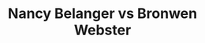 ---
title: Nancy Belanger vs Bronwen Webster
player1:
  name: Belanger, Nancy
  percent: 82
  wins: 1
  losses: 0
player2:
  name: Webster, Bronwen
  percent: 70
  wins: 0
  losses: 1
games:
- player1:
    team: QC
    position: Third
    percent: 82
    win: 1
    loss: 0
  player2:
    team: AB
    position: Second
    percent: 70
    win: 0
    loss: 1
  event: Hearts
  year: 2008
  draw: Round Robin(9)
  score: AB 4 - QC 8
- player1:
    team: LAR
    position: Third
    percent: 74
    win: 0
    loss: 1
  player2:
    team: FOW
    position: Second
    percent: 85
    win: 1
    loss: 0
  event: Trials (Women)
  year: 2001
  draw: Round Robin(1)
  score: LAR 6 - FOW 8
---